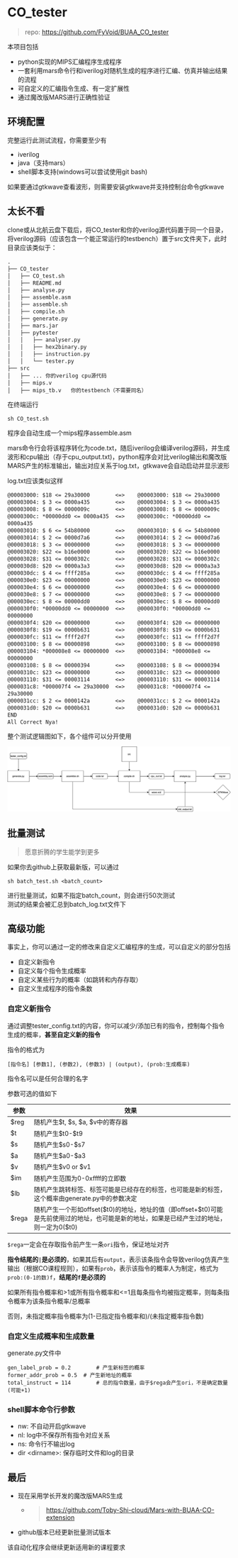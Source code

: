 # CO_tester

> repo: https://github.com/FyVoid/BUAA_CO_tester

本项目包括

* python实现的MIPS汇编程序生成程序
* 一套利用mars命令行和iverilog对随机生成的程序进行汇编、仿真并输出结果的流程
* 可自定义的汇编指令生成、有一定扩展性
* 通过魔改版MARS进行正确性验证

## 环境配置

完整运行此测试流程，你需要至少有

* iverilog
* java（支持mars）
* shell脚本支持(windows可以尝试使用git bash)

如果要通过gtkwave查看波形，则需要安装gtkwave并支持控制台命令gtkwave

## 太长不看

clone或从北航云盘下载后，将CO_tester和你的verilog源代码置于同一个目录，将verilog源码（应该包含一个能正常运行的testbench）置于src文件夹下，此时目录应该类似于：

```
.
├── CO_tester
│   ├── CO_test.sh
│   ├── README.md
│   ├── analyse.py
│   ├── assemble.asm
│   ├── assemble.sh
│   ├── compile.sh
│   ├── generate.py
│   ├── mars.jar
│   ├── pytester
│   │   ├── analyser.py
│   │   ├── hex2binary.py
│   │   ├── instruction.py
│   │   └── tester.py
├── src
│   ├── ... 你的verilog cpu源代码
│   ├── mips.v
│   ├── mips_tb.v	你的testbench（不需要同名）
```

在终端运行

```
sh CO_test.sh
```

程序会自动生成一个mips程序assemble.asm

mars命令行会将该程序转化为code.txt，随后iverilog会编译verilog源码，并生成波形和cpu输出（存于cpu_output.txt)，python程序会对比verilog输出和魔改版MARS产生的标准输出，输出对应关系于log.txt，gtkwave会自动启动并显示波形

log.txt应该类似这样

```
@00003000: $18 <= 29a30000        <=>    @00003000: $18 <= 29a30000
@00003004: $ 3 <= 0000a435        <=>    @00003004: $ 3 <= 0000a435
@00003008: $ 8 <= 0000009c        <=>    @00003008: $ 8 <= 0000009c
@0000300c: *00000dd0 <= 0000a435  <=>    @0000300c: *00000dd0 <= 0000a435
@00003010: $ 6 <= 54b80000        <=>    @00003010: $ 6 <= 54b80000
@00003014: $ 2 <= 0000d7a6        <=>    @00003014: $ 2 <= 0000d7a6
@00003018: $ 3 <= 00000000        <=>    @00003018: $ 3 <= 00000000
@00003020: $22 <= b16e0000        <=>    @00003020: $22 <= b16e0000
@00003028: $31 <= 0000302c        <=>    @00003028: $31 <= 0000302c
@000030d8: $20 <= 0000a3a3        <=>    @000030d8: $20 <= 0000a3a3
@000030dc: $ 4 <= ffff285a        <=>    @000030dc: $ 4 <= ffff285a
@000030e0: $23 <= 00000000        <=>    @000030e0: $23 <= 00000000
@000030e4: $ 6 <= 00000000        <=>    @000030e4: $ 6 <= 00000000
@000030e8: $ 7 <= 00000000        <=>    @000030e8: $ 7 <= 00000000
@000030ec: $ 8 <= 00000dd0        <=>    @000030ec: $ 8 <= 00000dd0
@000030f0: *00000dd0 <= 00000000  <=>    @000030f0: *00000dd0 <= 00000000
@000030f4: $20 <= 00000000        <=>    @000030f4: $20 <= 00000000
@000030f8: $19 <= 0000b631        <=>    @000030f8: $19 <= 0000b631
@000030fc: $11 <= ffff2d7f        <=>    @000030fc: $11 <= ffff2d7f
@00003100: $ 8 <= 00000898        <=>    @00003100: $ 8 <= 00000898
@00003104: *000008e8 <= 00000000  <=>    @00003104: *000008e8 <= 00000000
@00003108: $ 8 <= 00000394        <=>    @00003108: $ 8 <= 00000394
@0000310c: $23 <= 00000000        <=>    @0000310c: $23 <= 00000000
@00003110: $31 <= 00003114        <=>    @00003110: $31 <= 00003114
@000031c8: *000007f4 <= 29a30000  <=>    @000031c8: *000007f4 <= 29a30000
@000031cc: $ 2 <= 0000142a        <=>    @000031cc: $ 2 <= 0000142a
@000031d0: $20 <= 0000b631        <=>    @000031d0: $20 <= 0000b631
END
All Correct Nya!
```

整个测试逻辑图如下，各个组件可以分开使用

![tester.drawio](./asset/tester.drawio.png)

## 批量测试
> 愿意折腾的学生能学到更多  

如果你去github上获取最新版，可以通过
```
sh batch_test.sh <batch_count>
```
进行批量测试，如果不指定batch_count，则会进行50次测试  
测试的结果会被汇总到batch_log.txt文件下
## 高级功能

事实上，你可以通过一定的修改来自定义汇编程序的生成，可以自定义的部分包括

* 自定义新指令
* 自定义每个指令生成概率
* 自定义某些行为的概率（如跳转和内存存取）
* 自定义生成程序的指令条数

### 自定义新指令

通过调整tester_config.txt的内容，你可以减少/添加已有的指令，控制每个指令生成的概率，**甚至自定义新的指令**

指令的格式为

```
[指令名] [参数1], (参数2), (参数3) | (output), (prob:生成概率)
```

指令名可以是任何合理的名字

参数可选的值如下

| 参数  | 效果                                                         |
| ----- | ------------------------------------------------------------ |
| $reg  | 随机产生\$t, \$s, \$a, \$v中的寄存器                         |
| $t    | 随机产生$t0-\$t9                                             |
| $s    | 随机产生\$s0-\$s7                                            |
| $a    | 随机产生$a0-\$a3                                             |
| $v    | 随机产生\$v0 or \$v1                                         |
| $im   | 随机产生范围为0-0xffff的立即数                               |
| $lb   | 随机产生跳转标签、标签可能是已经存在的标签，也可能是新的标签，这个概率由generate.py中的参数决定 |
| $rega | 随机产生一个形如offset($t0)的地址，地址的值（即offset+\$t0)可能是先前使用过的地址，也可能是新的地址，如果是已经产生过的地址，则一定为0(\$t0) |

`$rega`一定会在存取指令前产生一条`ori`指令，保证地址对齐

**指令结尾的`|`是必须的**，如果其后有`output`，表示该条指令会导致verilog仿真产生输出（根据CO课程规则），如果有`prob`，表示该指令的概率人为制定，格式为`prob:(0-1的数)f`，**结尾的`f`是必须的**

如果所有指令概率和>1或所有指令概率和<=1且每条指令均被指定概率，则每条指令概率为该条指令概率/总概率

否则，未指定概率指令概率为(1-已指定指令概率和)/(未指定概率指令数)

### 自定义生成概率和生成数量

generate.py文件中

```
gen_label_prob = 0.2		# 产生新标签的概率
former_addr_prob = 0.5	# 产生新地址的概率
total_instruct = 114		# 总的指令数量，由于$rega会产生ori，不是确定数量(可能+1)
```
### shell脚本命令行参数
* nw: 不自动开启gtkwave
* nl: log中不保存所有指令对应关系
* ns: 命令行不输出log
* dir \<dirname\>: 保存临时文件和log的目录

## 最后


* 现在采用学长开发的魔改版MARS生成

  * > https://github.com/Toby-Shi-cloud/Mars-with-BUAA-CO-extension

* github版本已经更新批量测试版本

该自动化程序会继续更新适用新的课程要求